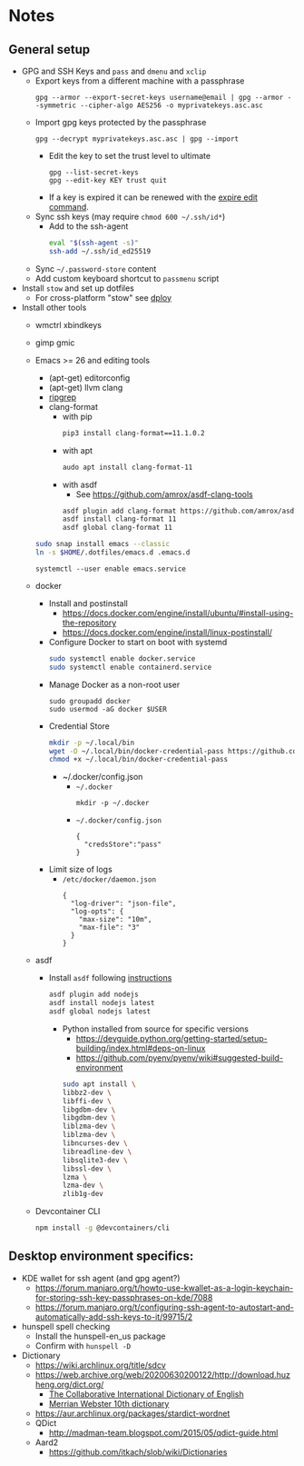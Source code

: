 # Notes

## General setup

* GPG and SSH Keys and `pass` and `dmenu` and `xclip`
  * Export keys from a different machine with a passphrase
    ```
    gpg --armor --export-secret-keys username@email | gpg --armor --symmetric --cipher-algo AES256 -o myprivatekeys.asc.asc
    ```
  * Import gpg keys protected by the passphrase
    ```
    gpg --decrypt myprivatekeys.asc.asc | gpg --import
    ```
    * Edit the key to set the trust level to ultimate
      ```
      gpg --list-secret-keys
      gpg --edit-key KEY trust quit
      ```
    * If a key is expired it can be renewed with the [expire edit command](https://gist.github.com/krisleech/760213ed287ea9da85521c7c9aac1df0).
  * Sync ssh keys (may require `chmod 600 ~/.ssh/id*`)
    * Add to the ssh-agent
      ```bash
      eval "$(ssh-agent -s)"
      ssh-add ~/.ssh/id_ed25519
      ```
  * Sync `~/.password-store` content
  * Add custom keyboard shortcut to `passmenu` script
* Install `stow` and set up dotfiles
  * For cross-platform "stow" see [dploy](https://github.com/arecarn/dploy)
* Install other tools
  * wmctrl xbindkeys
  * gimp gmic
  * Emacs >= 26 and editing tools
    * (apt-get) editorconfig
    * (apt-get) llvm clang
    * [ripgrep](https://github.com/BurntSushi/ripgrep#installation)
    * clang-format
      * with pip
        ```bash
        pip3 install clang-format==11.1.0.2
        ```
      * with apt
        ```bash
        audo apt install clang-format-11
        ```
      * with asdf
        * See https://github.com/amrox/asdf-clang-tools
        ```bash
        asdf plugin add clang-format https://github.com/amrox/asdf-clang-tools.git
        asdf install clang-format 11
        asdf global clang-format 11
        ```
    ```bash
    sudo snap install emacs --classic
    ln -s $HOME/.dotfiles/emacs.d .emacs.d
    ```

    ```
    systemctl --user enable emacs.service
    ```
  * docker
    * Install and postinstall
      * https://docs.docker.com/engine/install/ubuntu/#install-using-the-repository
      * https://docs.docker.com/engine/install/linux-postinstall/
    * Configure Docker to start on boot with systemd
      ```bash
      sudo systemctl enable docker.service
      sudo systemctl enable containerd.service
      ```
    * Manage Docker as a non-root user
      ```
      sudo groupadd docker
      sudo usermod -aG docker $USER
      ```
    * Credential Store
      ```bash
      mkdir -p ~/.local/bin
      wget -O ~/.local/bin/docker-credential-pass https://github.com/docker/docker-credential-helpers/releases/download/v0.8.1/docker-credential-pass-v0.8.1.linux-amd64
      chmod +x ~/.local/bin/docker-credential-pass
      ```
      * ~/.docker/config.json
        * `~/.docker`
          ```
          mkdir -p ~/.docker
          ```
        * `~/.docker/config.json`
          ```
          {
            "credsStore":"pass"
          }
          ```
    * Limit size of logs
      * `/etc/docker/daemon.json`
        ```
        {
          "log-driver": "json-file",
          "log-opts": {
            "max-size": "10m",
            "max-file": "3"
          }
        }
        ```
  * asdf
    * Install `asdf` following [instructions](https://asdf-vm.com/guide/getting-started.html)
      ```bash
      asdf plugin add nodejs
      asdf install nodejs latest
      asdf global nodejs latest
      ```
      * Python installed from source for specific versions
        * https://devguide.python.org/getting-started/setup-building/index.html#deps-on-linux
        * https://github.com/pyenv/pyenv/wiki#suggested-build-environment
        ```bash
        sudo apt install \
        libbz2-dev \
        libffi-dev \
        libgdbm-dev \
        libgdbm-dev \
        liblzma-dev \
        liblzma-dev \
        libncurses-dev \
        libreadline-dev \
        libsqlite3-dev \
        libssl-dev \
        lzma \
        lzma-dev \
        zlib1g-dev
        ```
  * Devcontainer CLI
    ```bash
    npm install -g @devcontainers/cli
    ```

## Desktop environment specifics:

* KDE wallet for ssh agent (and gpg agent?)
  * https://forum.manjaro.org/t/howto-use-kwallet-as-a-login-keychain-for-storing-ssh-key-passphrases-on-kde/7088
  * https://forum.manjaro.org/t/configuring-ssh-agent-to-autostart-and-automatically-add-ssh-keys-to-it/99715/2
* hunspell spell checking
  * Install the hunspell-en_us package
  * Confirm with `hunspell -D`
* Dictionary
  * https://wiki.archlinux.org/title/sdcv
  * https://web.archive.org/web/20200630200122/http://download.huzheng.org/dict.org/
    * [The Collaborative International Dictionary of English](https://web.archive.org/web/20200630200122/http://download.huzheng.org/dict.org/stardict-dictd_www.dict.org_gcide-2.4.2.tar.bz2)
    * [Merrian Webster 10th dictionary](https://web.archive.org/web/20200630200122/http://download.huzheng.org/dict.org/stardict-merrianwebster-2.4.2.tar.bz2)
  * https://aur.archlinux.org/packages/stardict-wordnet
  * QDict
    * http://madman-team.blogspot.com/2015/05/qdict-guide.html
  * Aard2
    * https://github.com/itkach/slob/wiki/Dictionaries
